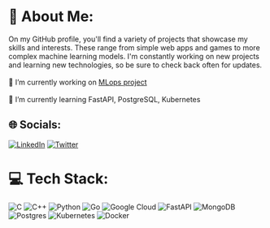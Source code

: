 # 💫 About Me:
On my GitHub profile, you'll find a variety of projects that showcase my skills and interests. These range from simple web apps and games to more complex machine learning models. I'm constantly working on new projects and learning new technologies, so be sure to check back often for updates.<br><br>🔭 I’m currently working on [MLops project](https://github.com/MLOps-KNDS) <br><br>🌱 I’m currently learning FastAPI, PostgreSQL, Kubernetes<br>


## 🌐 Socials:
[![LinkedIn](https://img.shields.io/badge/LinkedIn-%230077B5.svg?logo=linkedin&logoColor=white)](https://linkedin.com/in/hermanplay) [![Twitter](https://img.shields.io/badge/Twitter-%231DA1F2.svg?logo=Twitter&logoColor=white)](https://twitter.com/filipshramko) 

# 💻 Tech Stack:
![C](https://img.shields.io/badge/c-%2300599C.svg?style=flat&logo=c&logoColor=white) ![C++](https://img.shields.io/badge/c++-%2300599C.svg?style=flat&logo=c%2B%2B&logoColor=white) ![Python](https://img.shields.io/badge/python-3670A0?style=flat&logo=python&logoColor=ffdd54) ![Go](https://img.shields.io/badge/go-%2300ADD8.svg?style=for-the-badge&logo=go&logoColor=white) ![Google Cloud](https://img.shields.io/badge/Google%20Cloud-%234285F4.svg?style=flat&logo=google-cloud&logoColor=white) ![FastAPI](https://img.shields.io/badge/FastAPI-005571?style=flat&logo=fastapi) ![MongoDB](https://img.shields.io/badge/MongoDB-%234ea94b.svg?style=flat&logo=mongodb&logoColor=white) ![Postgres](https://img.shields.io/badge/postgres-%23316192.svg?style=flat&logo=postgresql&logoColor=white) ![Kubernetes](https://img.shields.io/badge/kubernetes-%23326ce5.svg?style=flat&logo=kubernetes&logoColor=white) ![Docker](https://img.shields.io/badge/docker-%230db7ed.svg?style=flat&logo=docker&logoColor=white)

<!-- Proudly created with GPRM ( https://gprm.itsvg.in ) -->
